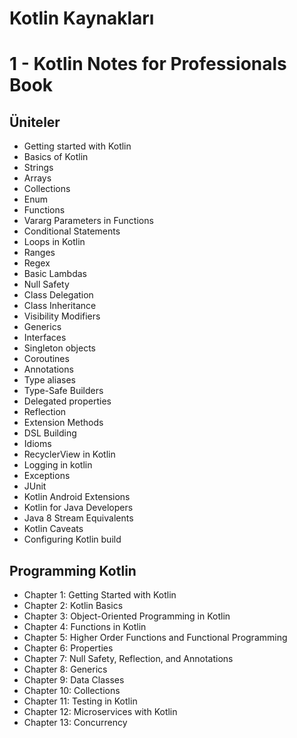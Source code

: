 # Kotlin Kaynakları

# 1 - Kotlin Notes for Professionals Book

## Üniteler
* Getting started with Kotlin 
* Basics of Kotlin
* Strings
* Arrays
* Collections
* Enum
* Functions
* Vararg Parameters in Functions
* Conditional Statements
* Loops in Kotlin
* Ranges
* Regex
* Basic Lambdas
* Null Safety
* Class Delegation
* Class Inheritance
* Visibility Modifiers
* Generics
* Interfaces
* Singleton objects
* Coroutines
* Annotations
* Type aliases
* Type-Safe Builders
* Delegated properties
* Reflection
* Extension Methods
* DSL Building
* Idioms
* RecyclerView in Kotlin
* Logging in kotlin
* Exceptions
* JUnit
* Kotlin Android Extensions
* Kotlin for Java Developers
* Java 8 Stream Equivalents
* Kotlin Caveats
* Configuring Kotlin build


## Programming Kotlin 
* Chapter 1: Getting Started with Kotlin
* Chapter 2: Kotlin Basics
* Chapter 3: Object-Oriented Programming in Kotlin
* Chapter 4: Functions in Kotlin
* Chapter 5: Higher Order Functions and Functional Programming
* Chapter 6: Properties
* Chapter 7: Null Safety, Reflection, and Annotations
* Chapter 8: Generics
* Chapter 9: Data Classes
* Chapter 10: Collections
* Chapter 11: Testing in Kotlin
* Chapter 12: Microservices with Kotlin
* Chapter 13: Concurrency
